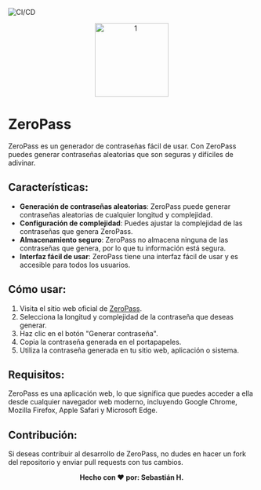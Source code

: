 ![CI/CD](https://github.com/Sebas1012/zeropass/actions/workflows/PublishDockerImage.yml/badge.svg)

<p align="center">
<img src="https://i.ibb.co/9wKgytv/Logo.png" alt="1" border="0" width=150 height=150>
</p>

# ZeroPass
ZeroPass es un generador de contraseñas fácil de usar. Con ZeroPass puedes generar contraseñas aleatorias que son seguras y difíciles de adivinar.

## Características:
- **Generación de contraseñas aleatorias**: ZeroPass puede generar contraseñas aleatorias de cualquier longitud y complejidad.
- **Configuración de complejidad**: Puedes ajustar la complejidad de las contraseñas que genera ZeroPass.
- **Almacenamiento seguro**: ZeroPass no almacena ninguna de las contraseñas que genera, por lo que tu información está segura.
- **Interfaz fácil de usar**: ZeroPass tiene una interfaz fácil de usar y es accesible para todos los usuarios.

## Cómo usar:
1. Visita el sitio web oficial de [ZeroPass](https://zero-q58k.onrender.com/).
2. Selecciona la longitud y complejidad de la contraseña que deseas generar.
3. Haz clic en el botón "Generar contraseña".
4. Copia la contraseña generada en el portapapeles.
5. Utiliza la contraseña generada en tu sitio web, aplicación o sistema.

## Requisitos:
ZeroPass es una aplicación web, lo que significa que puedes acceder a ella desde cualquier navegador web moderno, incluyendo Google Chrome, Mozilla Firefox, Apple Safari y Microsoft Edge.

## Contribución:
Si deseas contribuir al desarrollo de ZeroPass, no dudes en hacer un fork del repositorio y enviar pull requests con tus cambios.

<p align="center">
  <b>Hecho con &#10084; por: Sebastián H. </b>
</p>
